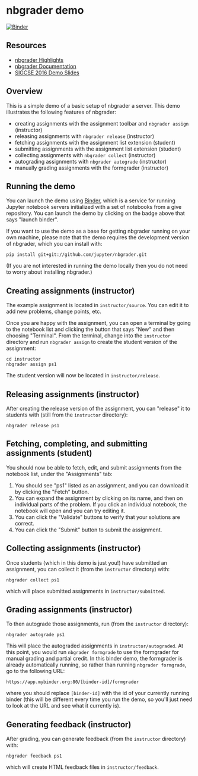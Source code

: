 # nbgrader demo

[![Binder](http://mybinder.org/badge.svg)](http://mybinder.org/repo/jhamrick/nbgrader-demo)

## Resources

* [nbgrader Highlights](http://nbgrader.readthedocs.org/en/latest/user_guide/highlights.html)
* [nbgrader Documentation](http://nbgrader.readthedocs.org/en/latest/)
* [SIGCSE 2016 Demo Slides](http://jhamrick.github.io/sigcse-2016-slides/#/)

## Overview

This is a simple demo of a basic setup of nbgrader a server. This demo illustrates the following features of nbgrader:

* creating assignments with the assignment toolbar and `nbgrader assign` (instructor)
* releasing assignments with `nbgrader release` (instructor)
* fetching assignments with the assignment list extension (student)
* submitting assignments with the assignment list extension (student)
* collecting assignments with `nbgrader collect` (instructor)
* autograding assignments with `nbgrader autograde` (instructor)
* manually grading assignments with the formgrader (instructor)

## Running the demo

You can launch the demo using [Binder](http://mybinder.org/), which is a service for running Jupyter notebook servers initialized with a set of notebooks from a give repository. You can launch the demo by clicking on the badge above that says "launch binder".

If you want to use the demo as a base for getting nbgrader running on your own machine, please note that the demo requires the development version of nbgrader, which you can install with:

```
pip install git+git://github.com/jupyter/nbgrader.git
```

(If you are not interested in running the demo locally then you do not need to worry about installing nbgrader.)

## Creating assignments (instructor)

The example assignment is located in `instructor/source`. You can edit it to add new problems, change points, etc.

Once you are happy with the assignment, you can open a terminal by going to the notebook list and clicking the button that says "New" and then choosing "Terminal". From the terminal, change into the `instructor` directory and run `nbgrader assign` to create the student version of the assignment:

    cd instructor
    nbgrader assign ps1

The student version will now be located in `instructor/release`.

## Releasing assignments (instructor)

After creating the release version of the assignment, you can "release" it to students with (still from the `instructor` directory):

    nbgrader release ps1

## Fetching, completing, and submitting assignments (student)

You should now be able to fetch, edit, and submit assignments from the notebook list, under the "Assignments" tab:

1. You should see "ps1" listed as an assignment, and you can download it by clicking the "Fetch" button.
2. You can expand the assignment by clicking on its name, and then on individual parts of the problem. If you click an individual notebook, the notebook will open and you can try editing it.
2. You can click the "Validate" buttons to verify that your solutions are correct.
3. You can click the "Submit" button to submit the assignment.

## Collecting assignments (instructor)

Once students (which in this demo is just you!) have submitted an assignment, you can collect it (from the `instructor` directory) with:

    nbgrader collect ps1

which will place submitted assignments in `instructor/submitted`.

## Grading assignments (instructor)

To then autograde those assignments, run (from the `instructor` directory):

    nbgrader autograde ps1

This will place the autograded assignments in `instructor/autograded`. At this point, you would run `nbgrader formgrade` to use the formgrader for manual grading and partial credit. In this binder demo, the formgrader is already automatically running, so rather than running `nbgrader formgrade`, go to the following URL:

```
https://app.mybinder.org:80/[binder-id]/formgrader
```

where you should replace `[binder-id]` with the id of your currently running binder (this will be different every time you run the demo, so you'll just need to look at the URL and see what it currently is).

## Generating feedback (instructor)

After grading, you can generate feedback (from the `instructor` directory) with:

    nbgrader feedback ps1

which will create HTML feedback files in `instructor/feedback`.
